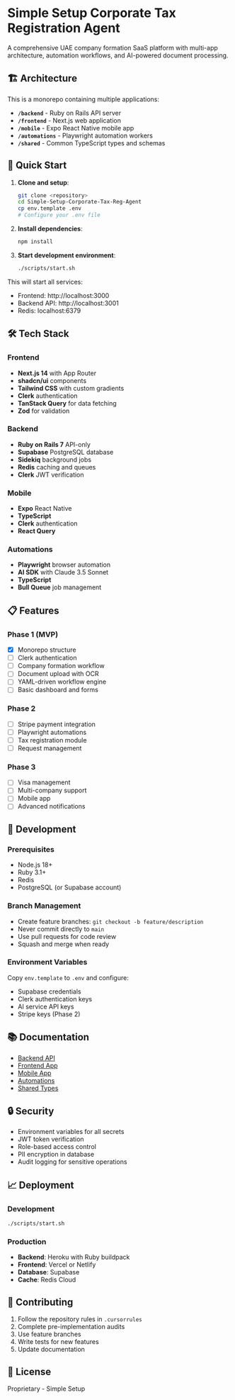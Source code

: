 # Simple Setup Corporate Tax Registration Agent

A comprehensive UAE company formation SaaS platform with multi-app architecture, automation workflows, and AI-powered document processing.

## 🏗️ Architecture

This is a monorepo containing multiple applications:

- **`/backend`** - Ruby on Rails API server
- **`/frontend`** - Next.js web application
- **`/mobile`** - Expo React Native mobile app
- **`/automations`** - Playwright automation workers
- **`/shared`** - Common TypeScript types and schemas

## 🚀 Quick Start

1. **Clone and setup**:
   ```bash
   git clone <repository>
   cd Simple-Setup-Corporate-Tax-Reg-Agent
   cp env.template .env
   # Configure your .env file
   ```

2. **Install dependencies**:
   ```bash
   npm install
   ```

3. **Start development environment**:
   ```bash
   ./scripts/start.sh
   ```

This will start all services:
- Frontend: http://localhost:3000
- Backend API: http://localhost:3001
- Redis: localhost:6379

## 🛠️ Tech Stack

### Frontend
- **Next.js 14** with App Router
- **shadcn/ui** components
- **Tailwind CSS** with custom gradients
- **Clerk** authentication
- **TanStack Query** for data fetching
- **Zod** for validation

### Backend
- **Ruby on Rails 7** API-only
- **Supabase** PostgreSQL database
- **Sidekiq** background jobs
- **Redis** caching and queues
- **Clerk** JWT verification

### Mobile
- **Expo** React Native
- **TypeScript**
- **Clerk** authentication
- **React Query**

### Automations
- **Playwright** browser automation
- **AI SDK** with Claude 3.5 Sonnet
- **TypeScript**
- **Bull Queue** job management

## 📋 Features

### Phase 1 (MVP)
- [x] Monorepo structure
- [ ] Clerk authentication
- [ ] Company formation workflow
- [ ] Document upload with OCR
- [ ] YAML-driven workflow engine
- [ ] Basic dashboard and forms

### Phase 2
- [ ] Stripe payment integration
- [ ] Playwright automations
- [ ] Tax registration module
- [ ] Request management

### Phase 3
- [ ] Visa management
- [ ] Multi-company support
- [ ] Mobile app
- [ ] Advanced notifications

## 🔧 Development

### Prerequisites
- Node.js 18+
- Ruby 3.1+
- Redis
- PostgreSQL (or Supabase account)

### Branch Management
- Create feature branches: `git checkout -b feature/description`
- Never commit directly to `main`
- Use pull requests for code review
- Squash and merge when ready

### Environment Variables
Copy `env.template` to `.env` and configure:
- Supabase credentials
- Clerk authentication keys
- AI service API keys
- Stripe keys (Phase 2)

## 📚 Documentation

- [Backend API](./backend/README.md)
- [Frontend App](./frontend/README.md)
- [Mobile App](./mobile/README.md)
- [Automations](./automations/README.md)
- [Shared Types](./shared/README.md)

## 🔒 Security

- Environment variables for all secrets
- JWT token verification
- Role-based access control
- PII encryption in database
- Audit logging for sensitive operations

## 📈 Deployment

### Development
```bash
./scripts/start.sh
```

### Production
- **Backend**: Heroku with Ruby buildpack
- **Frontend**: Vercel or Netlify
- **Database**: Supabase
- **Cache**: Redis Cloud

## 🤝 Contributing

1. Follow the repository rules in `.cursorrules`
2. Complete pre-implementation audits
3. Use feature branches
4. Write tests for new features
5. Update documentation

## 📄 License

Proprietary - Simple Setup
